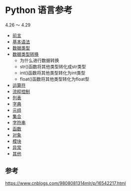 
# Python 语言参考
4.26 ～ 4.29

* [前言](README.md)
* [基本语法](语言基础/基本语法.ipynb)
* [数据类型](语言基础/数据类型.ipynb)
* [数据类型转换](语言基础/数据类型转换.ipynb)
  * 为什么进行数据转换
  * str()函数将其他类型转化成str类型
  * int()函数将其他类型转化为int类型
  * float()函数将其他类型转化为float型
* [运算符](语言基础/运算符.ipynb)
* [流程控制](语言基础/流程控制.ipynb)
* [列表](语言基础/列表.ipynb)
* [字典](语言基础/字典.ipynb)
* [元组](语言基础/元组.ipynb)
* [集合](语言基础/集合.ipynb)
* [字符串](语言基础/字符串.ipynb)
* [函数](语言基础/函数.ipynb)
* [对象](语言基础/对象.ipynb)
* [模块](语言基础/模块.ipynb)
* [异常](语言基础/异常.ipynb)
* [其他](语言基础/其他.ipynb)


## 参考
https://www.cnblogs.com/9808081314mlr/p/16542217.html